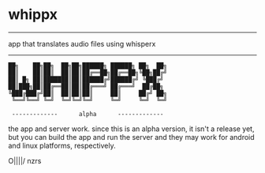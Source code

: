 # whippx

---

app that translates audio files using whisperx

---

	██╗    ██╗██╗  ██╗██╗██████╗ ██████╗ ██╗  ██╗
	██║    ██║██║  ██║██║██╔══██╗██╔══██╗╚██╗██╔╝
	██║ █╗ ██║███████║██║██████╔╝██████╔╝ ╚███╔╝ 
	██║███╗██║██╔══██║██║██╔═══╝ ██╔═══╝  ██╔██╗ 
	╚███╔███╔╝██║  ██║██║██║     ██║     ██╔╝ ██╗
	 ╚══╝╚══╝ ╚═╝  ╚═╝╚═╝╚═╝     ╚═╝     ╚═╝  ╚═╝
 
	 -------------      alpha      -------------


the app and server work. since this is an alpha version, it isn't a release yet, but you can build the app and run the server and they may work for android and linux platforms, respectively.




O||||/    nzrs
